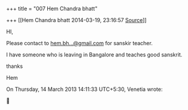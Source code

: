 +++
title = "007 Hem Chandra bhatt"

+++
[[Hem Chandra bhatt	2014-03-19, 23:16:57 [Source](https://groups.google.com/g/samskrita/c/8113jCSwRoA)]]



HI,

  

Please contact to [hem.bh...@gmail.com]() for sanskir teacher.

I have someone who is leaving in Bangalore and teaches good sanskrit.

  

thanks

Hem

  
On Thursday, 14 March 2013 14:11:33 UTC+5:30, Venetia wrote:



